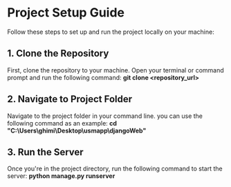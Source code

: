 # Project Setup Guide

Follow these steps to set up and run the project locally on your machine:

## 1. Clone the Repository

First, clone the repository to your machine. Open your terminal or command prompt and run the following command:
**git clone <repository_url>**

## 2. Navigate to Project Folder

Navigate to the project folder in your command line. you can use the following command as an example:
**cd "C:\Users\ghimi\Desktop\usmapp\djangoWeb"**

## 3. Run the Server

Once you're in the project directory, run the following command to start the server:
**python manage.py runserver**
